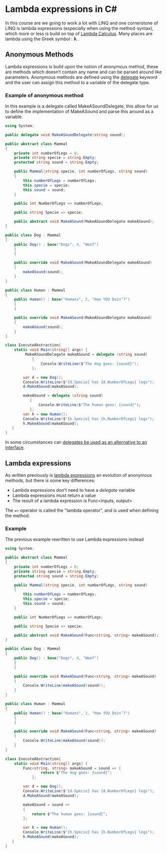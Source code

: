 # Lambda expressions in C#

In this course are we going to work a lot with LINQ and one cornerstone of LINQ is lambda expressions (especially when using the method-syntax), which more or less is build on top of [Lambda Calculus](https://en.wikipedia.org/wiki/Lambda_calculus). Many places are lambda using the Greek symbol : **λ** .

## Anonymous Methods

Lambda expressions is build upon the notion of anonymous method, these are methods which doesn’t contain any name and can be parsed around like parameters. Anonymous methods are defined using the [delegate](https://docs.microsoft.com/en-us/dotnet/csharp/programming-guide/delegates/) keyword and the user can assign this method to a variable of the delegate type.

### Example of anonymous method

In  this example is  a delegate called MakeASoundDelegate, this allow for us to define the implementation of MakeASound and parse this around as a variable. 

```C# runnable
using System;

public delegate void MakeASoundDelegate(string sound); 

public abstract class Mammal
{
	private int numberOfLegs = 0;
	private string specie = string.Empty;
	protected string sound = string.Empty;

	public Mammal(string specie, int numberOfLegs, string sound)
	{
		this.numberOfLegs = numberOfLegs;
		this.specie = specie;
		this.sound = sound;
	}

	public int NumberOfLegs => numberOfLegs;

	public string Specie => specie;

	public abstract void MakeASound(MakeASoundDelegate makeASound);
}

public class Dog : Mammal
{
	public Dog() : base("Dogs", 4, "Woof")
	{
	}

	public override void MakeASound(MakeASoundDelegate makeASound)
	{
		makeASound(sound);
	}
}

public class Human : Mammal
{
	public Human() : base("Humans", 2, "How YOU Doin’?")
	{
	}

	public override void MakeASound(MakeASoundDelegate makeASound)
	{
		makeASound(sound);
	}
}

class ExecuteAbstraction{
	static void Main(string[] args) {
         MakeASoundDelegate makeASound = delegate (string sound)
            {
                Console.WriteLine($"The dog goes: {sound}");
            };

        var d = new Dog();
        Console.WriteLine($"{d.Specie} has {d.NumberOfLegs} legs");
        d.MakeASound(makeASound);

        makeASound = delegate (string sound)
           {
               Console.WriteLine($"The human goes: {sound}");
           };
        var h = new Human();
        Console.WriteLine($"{h.Specie} has {h.NumberOfLegs} legs");
        h.MakeASound(makeASound);
   }
}

```

In some circumstances can [delegates be used as an alternative to an interface](https://docs.microsoft.com/en-us/previous-versions/visualstudio/visual-studio-2010/ms173173(v=vs.100)).

## Lambda expressions

As written previously is [lambda expressions](https://docs.microsoft.com/en-us/dotnet/csharp/programming-guide/statements-expressions-operators/lambda-expressions) an evolution of anonymous methods, but there is some key differences:

* Lambda expressions don't need to have a *delegate* variable 
* Lambda expressions must return a value
* The result of a lambda expression is Func<inputs, output> 

The `=>` operator is called the "lambda operator", and is used when defining the method.

### Example

The previous example rewritten to use Lambda expressions instead

```C# runnable
using System;

public abstract class Mammal
{
	private int numberOfLegs = 0;
	private string specie = string.Empty;
	protected string sound = string.Empty;

	public Mammal(string specie, int numberOfLegs, string sound)
	{
		this.numberOfLegs = numberOfLegs;
		this.specie = specie;
		this.sound = sound;
	}

	public int NumberOfLegs => numberOfLegs;

	public string Specie => specie;

	public abstract void MakeASound(Func<string, string> makeASound);
}

public class Dog : Mammal
{
	public Dog() : base("Dogs", 4, "Woof")
	{
	}

	public override void MakeASound(Func<string, string> makeASound)
	{
		Console.WriteLine(makeASound(sound));
	}
}

public class Human : Mammal
{
	public Human() : base("Humans", 2, "How YOU Doin’?")
	{
	}

	public override void MakeASound(Func<string, string> makeASound)
	{
		Console.WriteLine(makeASound(sound));
	}
}

class ExecuteAbstraction{
	static void Main(string[] args) {
        Func<string, string> makeASound = sound => {
                return $"The dog goes: {sound}";
            };

        var d = new Dog();
        Console.WriteLine($"{d.Specie} has {d.NumberOfLegs} legs");
        d.MakeASound(makeASound);

        makeASound = sound =>
        {
            return $"The human goes: {sound}";
        };

        var h = new Human();
        Console.WriteLine($"{h.Specie} has {h.NumberOfLegs} legs");
        h.MakeASound(makeASound);
   }
}

```





